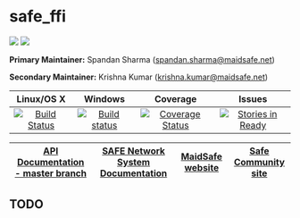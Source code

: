 # safe_ffi

[![](https://img.shields.io/badge/Project%20SAFE-Approved-green.svg)](http://maidsafe.net/applications) [![](https://img.shields.io/badge/License-GPL3-green.svg)](https://github.com/maidsafe/crust/blob/master/COPYING)


**Primary Maintainer:**     Spandan Sharma (spandan.sharma@maidsafe.net)

**Secondary Maintainer:**   Krishna Kumar (krishna.kumar@maidsafe.net)

|Linux/OS X|Windows|Coverage|Issues|
|:--------:|:-----:|:------:|:----:|
|[![Build Status](https://travis-ci.org/maidsafe/safe_ffi.svg?branch=master)](https://travis-ci.org/maidsafe/safe_ffi)|[![Build status](https://ci.appveyor.com/api/projects/status/5nqc5h06v3vsp2ad/branch/master?svg=true)](https://ci.appveyor.com/project/MaidSafe-QA/safe-ffi/branch/master)|[![Coverage Status](https://coveralls.io/repos/maidsafe/safe_ffi/badge.svg?branch=master)](https://coveralls.io/r/maidsafe/safe_ffi?branch=master)|[![Stories in Ready](https://badge.waffle.io/maidsafe/safe_ffi.png?label=ready&title=Ready)](https://waffle.io/maidsafe/safe_ffi)|

| [API Documentation - master branch](http://maidsafe.net/safe_ffi/master) | [SAFE Network System Documentation](http://systemdocs.maidsafe.net) | [MaidSafe website](http://maidsafe.net) | [Safe Community site](https://forum.safenetwork.io) |
|:------:|:-------:|:-------:|:-------:|

## TODO


